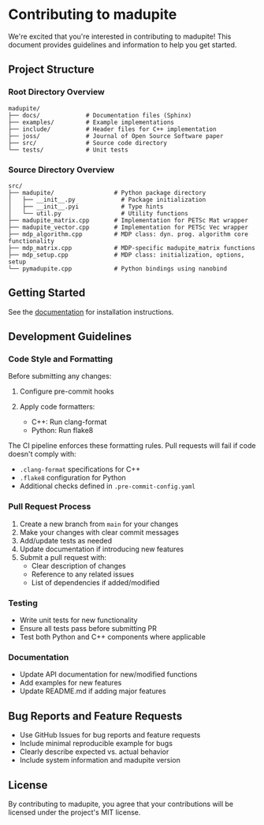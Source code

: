 # Contributing to madupite

We're excited that you're interested in contributing to madupite! This document provides guidelines and information to help you get started.

## Project Structure

### Root Directory Overview
```
madupite/
├── docs/             # Documentation files (Sphinx)
├── examples/         # Example implementations
├── include/          # Header files for C++ implementation
├── joss/             # Journal of Open Source Software paper
├── src/              # Source code directory
└── tests/            # Unit tests
```

### Source Directory Overview
```
src/
├── madupite/                 # Python package directory
│   ├── __init__.py             # Package initialization
│   ├── __init__.pyi            # Type hints
│   └── util.py                 # Utility functions
├── madupite_matrix.cpp       # Implementation for PETSc Mat wrapper
├── madupite_vector.cpp       # Implementation for PETSc Vec wrapper
├── mdp_algorithm.cpp         # MDP class: dyn. prog. algorithm core functionality
├── mdp_matrix.cpp            # MDP-specific madupite_matrix functions
├── mdp_setup.cpp             # MDP class: initialization, options, setup
└── pymadupite.cpp            # Python bindings using nanobind
```

## Getting Started

See the [documentation](https://madupite.github.io/) for installation instructions.

## Development Guidelines

### Code Style and Formatting

Before submitting any changes:

1. Configure pre-commit hooks

2. Apply code formatters:
   - C++: Run clang-format
   - Python: Run flake8

The CI pipeline enforces these formatting rules. Pull requests will fail if code doesn't comply with:
- `.clang-format` specifications for C++
- `.flake8` configuration for Python
- Additional checks defined in `.pre-commit-config.yaml`

### Pull Request Process

1. Create a new branch from `main` for your changes
2. Make your changes with clear commit messages
3. Add/update tests as needed
4. Update documentation if introducing new features
5. Submit a pull request with:
   - Clear description of changes
   - Reference to any related issues
   - List of dependencies if added/modified

### Testing

- Write unit tests for new functionality
- Ensure all tests pass before submitting PR
- Test both Python and C++ components where applicable

### Documentation

- Update API documentation for new/modified functions
- Add examples for new features
- Update README.md if adding major features

## Bug Reports and Feature Requests

- Use GitHub Issues for bug reports and feature requests
- Include minimal reproducible example for bugs
- Clearly describe expected vs. actual behavior
- Include system information and madupite version

## License

By contributing to madupite, you agree that your contributions will be licensed under the project's MIT license.
